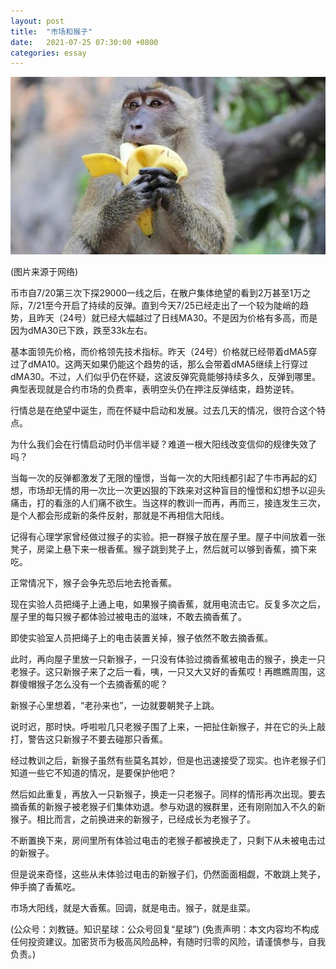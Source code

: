 ```yaml
---
layout: post
title:  "市场和猴子"
date:   2021-07-25 07:30:00 +0800
categories: essay
---
```


![](/images/2021/20210725.jpg)

(图片来源于网络)

币市自7/20第三次下探29000一线之后，在散户集体绝望的看到2万甚至1万之际，7/21至今开启了持续的反弹。直到今天7/25已经走出了一个较为陡峭的趋势，且昨天（24号）就已经大幅越过了日线MA30。不是因为价格有多高，而是因为dMA30已下跌，跌至33k左右。

基本面领先价格，而价格领先技术指标。昨天（24号）价格就已经带着dMA5穿过了dMA10。这两天如果仍能这个趋势的话，那么会带着dMA5继续上行穿过dMA30。不过，人们似乎仍在怀疑，这波反弹究竟能够持续多久，反弹到哪里。典型表现就是合约市场的负费率，表明空头仍在押注反弹结束，趋势逆转。

行情总是在绝望中诞生，而在怀疑中启动和发展。过去几天的情况，很符合这个特点。

为什么我们会在行情启动时仍半信半疑？难道一根大阳线改变信仰的规律失效了吗？

当每一次的反弹都激发了无限的憧憬，当每一次的大阳线都引起了牛市再起的幻想，市场却无情的用一次比一次更凶狠的下跌来对这种盲目的憧憬和幻想予以迎头痛击，打的看涨的人们痛不欲生。当这样的教训一而再，再而三，接连发生三次，是个人都会形成新的条件反射，那就是不再相信大阳线。

记得有心理学家曾经做过猴子的实验。把一群猴子放在屋子里。屋子中间放着一张凳子，房梁上悬下来一根香蕉。猴子跳到凳子上，然后就可以够到香蕉，摘下来吃。

正常情况下，猴子会争先恐后地去抢香蕉。

现在实验人员把绳子上通上电，如果猴子摘香蕉，就用电流击它。反复多次之后，屋子里的每只猴子都体验过被电击的滋味，不敢去摘香蕉了。

即使实验室人员把绳子上的电击装置关掉，猴子依然不敢去摘香蕉。

此时，再向屋子里放一只新猴子，一只没有体验过摘香蕉被电击的猴子，换走一只老猴子。这只新猴子来了之后一看，咦，一只又大又好的香蕉哎！再瞧瞧周围，这群傻帽猴子怎么没有一个去摘香蕉的呢？

新猴子心里想着，“老孙来也”，一边就要朝凳子上跳。

说时迟，那时快。呼啦啦几只老猴子围了上来，一把扯住新猴子，并在它的头上敲打，警告这只新猴子不要去碰那只香蕉。

经过教训之后，新猴子虽然有些莫名其妙，但是也迅速接受了现实。也许老猴子们知道一些它不知道的情况，是要保护他吧？

然后如此重复，再放入一只新猴子，换走一只老猴子。同样的情形再次出现。要去摘香蕉的新猴子被老猴子们集体劝退。参与劝退的猴群里，还有刚刚加入不久的新猴子。相比而言，之前换进来的新猴子，已经成长为老猴子了。

不断置换下来，房间里所有体验过电击的老猴子都被换走了，只剩下从未被电击过的新猴子。

但是说来奇怪，这些从未体验过电击的新猴子们，仍然面面相觑，不敢跳上凳子，伸手摘了香蕉吃。

市场大阳线，就是大香蕉。回调，就是电击。猴子，就是韭菜。

(公众号：刘教链。知识星球：公众号回复“星球”)
(免责声明：本文内容均不构成任何投资建议。加密货币为极高风险品种，有随时归零的风险，请谨慎参与，自我负责。)